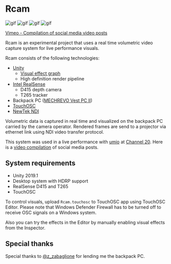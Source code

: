 Rcam
====

![gif](https://i.imgur.com/ihhQwGw.gif)
![gif](https://i.imgur.com/IsKzGCQ.gif)
![gif](https://i.imgur.com/cXx6JJH.gif)
![gif](https://i.imgur.com/tGuupN4.gif)

[Vimeo - Compilation of social media video posts](https://vimeo.com/346711967)

Rcam is an experimental project that uses a real time volumetric video capture
system for live performance visuals.

Rcam consists of the following technologies:

- [Unity]
  - [Visual effect graph]
  - High definition render pipeline
- [Intel RealSense]
  - D415 depth camera
  - T265 tracker
- Backpack PC ([MECHREVO Vest PC II])
- [TouchOSC]
- [NewTek NDI]

[Unity]: https://unity3d.com
[Visual effect graph]: https://unity.com/visual-effect-graph
[Intel RealSense]: https://www.intelrealsense.com/
[MECHREVO Vest PC II]:
  http://www.mechrevo.com/en/html/VRshebei/Vest_PC/Vest_PC_I/2016/0708/94.html
[TouchOSC]: https://hexler.net/products/touchosc
[NewTek NDI]: https://www.newtek.com/ndi/

Volumetric data is captured in real time and visualized on the backpack PC
carried by the camera operator. Rendered frames are send to a projector via
ethernet link using NDI video transfer protocol.

This system was used in a live performance with [umio] at [Channel 20]. Here is
a [video compilation] of social media posts.

[Channel 20]: https://channel20.peatix.com/
[umio]: https://soundcloud.com/umi-o
[video compilation]: https://vimeo.com/346711967

System requirements
-------------------

- Unity 2019.1
- Desktop system with HDRP support
- RealSense D415 and T265
- TouchOSC

<!--4567890123456789012345678901234567890123456789012345678901234567890123456-->

To control visuals, upload `Rcam.touchosc` to TouchOSC app using TouchOSC
Editor. Please note that Windows Defender Firewall has to be turned off to
receive OSC signals on a Windows system.

Also you can try the effects in the Editor by manually enabling visual effects
from the Inspector.

Special thanks
--------------

Special thanks to [@z_zabaglione] for lending me the backpack PC.

[@z_zabaglione]: https://twitter.com/z_zabaglione
